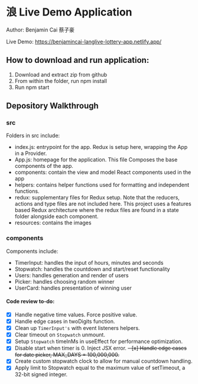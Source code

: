 # 浪 Live Demo Application

Author: Benjamin Cai 蔡子豪

Live Demo: https://benjamincai-langlive-lottery-app.netlify.app/

## How to download and run application:

1. Download and extract zip from github
2. From within the folder, run npm install
3. Run npm start

## Depository Walkthrough

### src

Folders in src include:

- index.js: entrypoint for the app. Redux is setup here, wrapping the App in a Provider.
- App.js: homepage for the application. This file Composes the base components of the app.
- components: contain the view and model React components used in the app
- helpers: contains helper functions used for formatting and independent functions.
- redux: supplementary files for Redux setup. Note that the reducers, actions and type files are not included here. This project uses a features based Redux architecture where the redux files are found in a state folder alongside each component.
- resources: contains the images

### components

Components include:

- TimerInput: handles the input of hours, minutes and seconds
- Stopwatch: handles the countdown and start/reset functionality
- Users: handles generation and render of users
- Picker: handles choosing random winner
- UserCard: handles presentation of winning user

#### Code review to-do:

- [x] Handle negative time values. Force positive value.
- [x] Handle edge cases in twoDigits function.
- [x] Clean up `TimerInput's` with event listeners helpers.
- [x] Clear timeout on `Stopwatch` unmount.
- [x] Setup `Stopwatch` timeInMs in useEffect for performance optimization.
- [x] Disable start when timer is 0. Inject JSX error.
      ~~- [x] Handle edge cases for date picker, MAX_DAYS = 100,000,000.~~
- [x] Create custom stopwatch clock to allow for manual countdown handling.
- [x] Apply limit to Stopwatch equal to the maximum value of setTimeout, a 32-bit signed integer.
